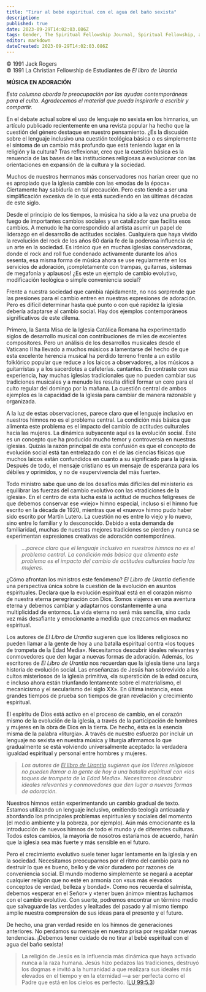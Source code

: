 ```yaml
---
title: "Tirar al bebé espiritual con el agua del baño sexista"
description: 
published: true
date: 2023-09-29T14:02:03.086Z
tags: Gender, The Spiritual Fellowship Journal, Spiritual Fellowship, article
editor: markdown
dateCreated: 2023-09-29T14:02:03.086Z
---
```


<p class="v-card v-sheet theme--light grey lighten-3 px-2">© 1991 Jack Rogers<br>© 1991 La Christian Fellowship de Estudiantes de <i>El libro de Urantia</i></p>


**MÚSICA EN ADORACIÓN**

_Esta columna aborda la preocupación por las ayudas contemporáneas para el culto. Agradecemos el material que pueda inspirarle a escribir y compartir._

En el debate actual sobre el uso de lenguaje no sexista en los himnarios, un artículo publicado recientemente en una revista popular ha hecho que la cuestión del género destaque en nuestro pensamiento. ¿Es la discusión sobre el lenguaje inclusivo una cuestión teológica básica o es simplemente el síntoma de un cambio más profundo que está teniendo lugar en la religión y la cultura? Tras reflexionar, creo que la cuestión básica es la renuencia de las bases de las instituciones religiosas a evolucionar con las orientaciones en expansión de la cultura y la sociedad.

Muchos de nuestros hermanos más conservadores nos harían creer que no es apropiado que la iglesia cambie con las «modas de la época». Ciertamente hay sabiduría en tal precaución. Pero esto tiende a ser una simplificación excesiva de lo que está sucediendo en las últimas décadas de este siglo.

Desde el principio de los tiempos, la música ha sido a la vez una prueba de fuego de importantes cambios sociales y un catalizador que facilita esos cambios. A menudo le ha correspondido al artista asumir un papel de liderazgo en el desarrollo de actitudes sociales. Cualquiera que haya vivido la revolución del rock de los años 60 daría fe de la poderosa influencia de un arte en la sociedad. Es irónico que en muchas iglesias conservadoras, donde el rock and roll fue condenado activamente durante los años sesenta, esa misma forma de música ahora se use regularmente en los servicios de adoración, ¡completamente con trampas, guitarras, sistemas de megafonía y aplausos! ¿Es este un ejemplo de cambio evolutivo, modificación teológica o simple conveniencia social?

Frente a nuestra sociedad que cambia rápidamente, no nos sorprende que las presiones para el cambio entren en nuestras expresiones de adoración. Pero es difícil determinar hasta qué punto o con qué rapidez la iglesia debería adaptarse al cambio social. Hay dos ejemplos contemporáneos significativos de este dilema.

Primero, la Santa Misa de la Iglesia Católica Romana ha experimentado siglos de desarrollo musical con contribuciones de miles de excelentes compositores. Pero un análisis de los desarrollos musicales desde el Vaticano II ha llevado a muchos músicos a lamentarse del hecho de que esta excelente herencia musical ha perdido terreno frente a un estilo folklórico popular que reduce a los laicos a observadores, a los músicos a guitarristas y a los sacerdotes a cafeterías. cantantes. En contraste con esa experiencia, hay muchas iglesias tradicionales que no pueden cambiar sus tradiciones musicales y a menudo les resulta difícil formar un coro para el culto regular del domingo por la mañana. La cuestión central de ambos ejemplos es la capacidad de la iglesia para cambiar de manera razonable y organizada.

A la luz de estas observaciones, parece claro que el lenguaje inclusivo en nuestros himnos no es el problema central. La condición más básica que alimenta este problema es el impacto del cambio de actitudes culturales hacia las mujeres. La dinámica subyacente aquí es la evolución social. Este es un concepto que ha producido mucho temor y controversia en nuestras iglesias. Quizás la razón principal de esta confusión es que el concepto de evolución social está tan entrelazado con el de las ciencias físicas que muchos laicos están confundidos en cuanto a su significado para la iglesia. Después de todo, el mensaje cristiano es un mensaje de esperanza para los débiles y oprimidos, y no de «supervivencia del más fuerte».

Todo ministro sabe que uno de los desafíos más difíciles del ministerio es equilibrar las fuerzas del cambio evolutivo con las «tradiciones de la iglesia». En el centro de esta lucha está la actitud de muchos feligreses de que debemos conservar ese «viejo» himno especial, incluso si el himno fue escrito en la década de 1920, mientras que el «nuevo» himno pudo haber sido escrito por Martín Lutero. La cuestión no es entre lo viejo y lo nuevo, sino entre lo familiar y lo desconocido. Debido a esta demanda de familiaridad, muchas de nuestras mejores tradiciones se pierden y nunca se experimentan expresiones creativas de adoración contemporánea.

> _...parece claro que el lenguaje inclusivo en nuestros himnos no es el problema central. La condición más básica que alimenta este problema es el impacto del cambio de actitudes culturales hacia las mujeres._

¿Cómo afrontan los ministros este fenómeno? _El Libro de Urantia_ defiende una perspectiva única sobre la cuestión de la evolución en asuntos espirituales. Declara que la evolución espiritual está en el corazón mismo de nuestra eterna peregrinación con Dios. Somos viajeros en una aventura eterna y debemos cambiar y adaptarnos constantemente a una multiplicidad de entornos. La vida eterna no será más sencilla, sino cada vez más desafiante y emocionante a medida que crezcamos en madurez espiritual.

Los autores de _El Libro de Urantia_ sugieren que los líderes religiosos no pueden llamar a la gente de hoy a una batalla espiritual contra «los toques de trompeta de la Edad Media». Necesitamos descubrir ideales relevantes y conmovedores que den lugar a nuevas formas de adoración. Además, los escritores de _El Libro de Urantia_ nos recuerdan que la iglesia tiene una larga historia de evolución social. Las enseñanzas de Jesús han sobrevivido a los cultos misteriosos de la iglesia primitiva, «la superstición de la edad oscura, e incluso ahora están triunfando lentamente sobre el materialismo, el mecanicismo y el secularismo del siglo XX». En última instancia, esos grandes tiempos de prueba son tiempos de gran revelación y crecimiento espiritual.

El espíritu de Dios está activo en el proceso de cambio, en el corazón mismo de la evolución de la iglesia, a través de la participación de hombres y mujeres en la obra de Dios en la tierra. De hecho, ésta es la esencia misma de la palabra «liturgia». A través de nuestro esfuerzo por incluir un lenguaje no sexista en nuestra música y liturgia afirmamos lo que gradualmente se está volviendo universalmente aceptado: la verdadera igualdad espiritual y personal entre hombres y mujeres.

> _Los autores de <ins>El libro de Urantia</ins> sugieren que los líderes religiosos no pueden llamar a la gente de hoy a una batalla espiritual con «los toques de trompeta de la Edad Media». Necesitamos descubrir ideales relevantes y conmovedores que den lugar a nuevas formas de adoración._

Nuestros himnos están experimentando un cambio gradual de texto. Estamos utilizando un lenguaje inclusivo, omitiendo teología anticuada y abordando los principales problemas espirituales y sociales del momento (el medio ambiente y la pobreza, por ejemplo). Aún más emocionante es la introducción de nuevos himnos de todo el mundo y de diferentes culturas. Todos estos cambios, la mayoría de nosotros estaríamos de acuerdo, harán que la iglesia sea más fuerte y más sensible en el futuro.

Pero el crecimiento evolutivo suele tener lugar lentamente en la iglesia y en la sociedad. Necesitamos preocuparnos por el ritmo del cambio para no destruir lo que es bueno, bello y de valor duradero por razones de conveniencia social. El mundo moderno simplemente se negará a aceptar cualquier religión que no esté en armonía con «sus más elevados conceptos de verdad, belleza y bondad». Como nos recuerda el salmista, debemos «esperar en el Señor» y «tener buen ánimo» mientras luchamos con el cambio evolutivo. Con suerte, podremos encontrar un término medio que salvaguarde las verdades y lealtades del pasado y al mismo tiempo amplíe nuestra comprensión de sus ideas para el presente y el futuro.

De hecho, una gran verdad reside en los himnos de generaciones anteriores. No perdamos su mensaje en nuestra prisa por respaldar nuevas tendencias. ¡Debemos tener cuidado de no tirar al bebé espiritual con el agua del baño sexista!

> La religión de Jesús es la influencia más dinámica que haya activado nunca a la raza humana. Jesús hizo pedazos las tradiciones, destruyó los dogmas e invitó a la humanidad a que realizara sus ideales más elevados en el tiempo y en la eternidad —a ser perfecta como el Padre que está en los cielos es perfecto. ([LU 99:5.3](/es/The_Urantia_Book/99#p5_3))

